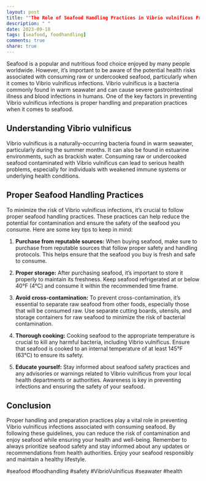 ```yaml
---
layout: post
title: ""The Role of Seafood Handling Practices in Vibrio vulnificus Prevention""
description: " "
date: 2023-09-18
tags: [seafood, foodhandling]
comments: true
share: true
---
```


Seafood is a popular and nutritious food choice enjoyed by many people worldwide. However, it’s important to be aware of the potential health risks associated with consuming raw or undercooked seafood, particularly when it comes to Vibrio vulnificus infections. Vibrio vulnificus is a bacteria commonly found in warm seawater and can cause severe gastrointestinal illness and blood infections in humans. One of the key factors in preventing Vibrio vulnificus infections is proper handling and preparation practices when it comes to seafood.

## Understanding Vibrio vulnificus 

Vibrio vulnificus is a naturally-occurring bacteria found in warm seawater, particularly during the summer months. It can also be found in estuarine environments, such as brackish water. Consuming raw or undercooked seafood contaminated with Vibrio vulnificus can lead to serious health problems, especially for individuals with weakened immune systems or underlying health conditions.

## Proper Seafood Handling Practices

To minimize the risk of Vibrio vulnificus infections, it’s crucial to follow proper seafood handling practices. These practices can help reduce the potential for contamination and ensure the safety of the seafood you consume. Here are some key tips to keep in mind:

1. **Purchase from reputable sources:** When buying seafood, make sure to purchase from reputable sources that follow proper safety and handling protocols. This helps ensure that the seafood you buy is fresh and safe to consume.

2. **Proper storage:** After purchasing seafood, it’s important to store it properly to maintain its freshness. Keep seafood refrigerated at or below 40°F (4°C) and consume it within the recommended time frame.

3. **Avoid cross-contamination:** To prevent cross-contamination, it’s essential to separate raw seafood from other foods, especially those that will be consumed raw. Use separate cutting boards, utensils, and storage containers for raw seafood to minimize the risk of bacterial contamination.

4. **Thorough cooking:** Cooking seafood to the appropriate temperature is crucial to kill any harmful bacteria, including Vibrio vulnificus. Ensure that seafood is cooked to an internal temperature of at least 145°F (63°C) to ensure its safety.

5. **Educate yourself:** Stay informed about seafood safety practices and any advisories or warnings related to Vibrio vulnificus from your local health departments or authorities. Awareness is key in preventing infections and ensuring the safety of your seafood.

## Conclusion

Proper handling and preparation practices play a vital role in preventing Vibrio vulnificus infections associated with consuming seafood. By following these guidelines, you can reduce the risk of contamination and enjoy seafood while ensuring your health and well-being. Remember to always prioritize seafood safety and stay informed about any updates or recommendations from health authorities. Enjoy your seafood responsibly and maintain a healthy lifestyle.

#seafood #foodhandling #safety #VibrioVulnificus #seawater #health